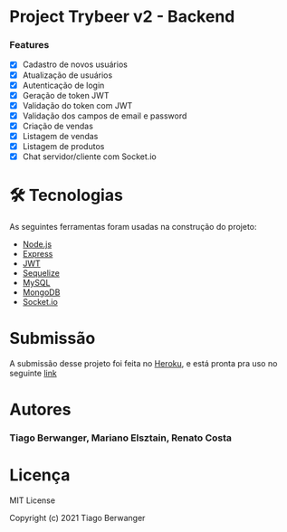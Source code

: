 # Project Trybeer v2 - Backend

### Features

- [x] Cadastro de novos usuários
- [x] Atualização de usuários
- [x] Autenticação de login
- [x] Geração de token JWT
- [x] Validação do token com JWT
- [x] Validação dos campos de email e password
- [x] Criação de vendas
- [x] Listagem de vendas
- [x] Listagem de produtos
- [x] Chat servidor/cliente com Socket.io

# 🛠 Tecnologias

As seguintes ferramentas foram usadas na construção do projeto:

- [Node.js](https://nodejs.org/en/)
- [Express](https://expressjs.com/pt-br/)
- [JWT](https://jwt.io/)
- [Sequelize](https://sequelize.org/)
- [MySQL](https://www.mysql.com/) 
- [MongoDB](https://www.mongodb.com/) 
- [Socket.io](https://socket.io/)

# Submissão

A submissão desse projeto foi feita no [Heroku](https://heroku.com/), e está pronta pra uso no seguinte [link](https://trybeer-bk.herokuapp.com/)

# Autores

### Tiago Berwanger, Mariano Elsztain, Renato Costa

# Licença

MIT License

Copyright (c) 2021 Tiago Berwanger
